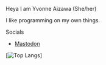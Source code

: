 Heya I am Yvonne Aizawa (She/her)

I like programming on my own things.

Socials
- <a rel="me" href="https://tech.lgbt/@YvonneAizawa">Mastodon</a>
<!---
Yvonne-Aizawa/Yvonne-Aizawa is a ✨ special ✨ repository because its `README.md` (this file) appears on your GitHub profile.
You can click the Preview link to take a look at your changes.
--->


[![Top Langs](https://github-readme-stats-dkadxgjz7-yvonne-aizawa.vercel.app/api/top-langs/?username=Yvonne-Aizawa&layout=donut)]

